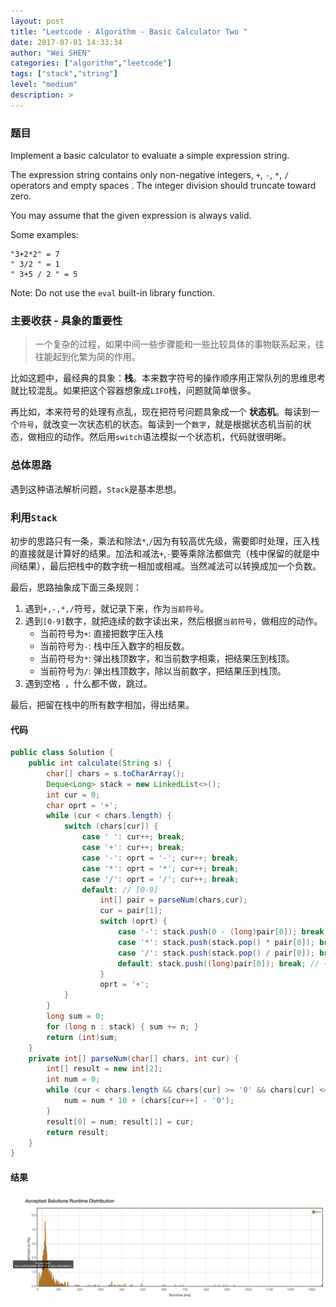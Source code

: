 ```yaml
---
layout: post
title: "Leetcode - Algorithm - Basic Calculator Two "
date: 2017-07-01 14:33:34
author: "Wei SHEN"
categories: ["algorithm","leetcode"]
tags: ["stack","string"]
level: "medium"
description: >
---
```


### 题目
Implement a basic calculator to evaluate a simple expression string.

The expression string contains only non-negative integers, `+`, `-`, `*`, `/` operators and empty spaces . The integer division should truncate toward zero.

You may assume that the given expression is always valid.

Some examples:
```
"3+2*2" = 7
" 3/2 " = 1
" 3+5 / 2 " = 5
```

Note: Do not use the `eval` built-in library function.

### 主要收获 - 具象的重要性
> 一个复杂的过程，如果中间一些步骤能和一些比较具体的事物联系起来，往往能起到化繁为简的作用。

比如这题中，最经典的具象：**栈**。本来数字符号的操作顺序用正常队列的思维思考就比较混乱。如果把这个容器想象成`LIFO`栈，问题就简单很多。

再比如，本来符号的处理有点乱，现在把符号问题具象成一个 **状态机**。每读到一个`符号`，就改变一次状态机的状态。每读到一个`数字`，就是根据状态机当前的状态，做相应的动作。然后用`switch`语法模拟一个状态机，代码就很明晰。


### 总体思路
遇到这种语法解析问题，`Stack`是基本思想。

### 利用`Stack`
初步的思路只有一条，乘法和除法`*`,`/`因为有较高优先级，需要即时处理，压入栈的直接就是计算好的结果。加法和减法`+`,`-`要等乘除法都做完（栈中保留的就是中间结果），最后把栈中的数字统一相加或相减。当然减法可以转换成加一个负数。

最后，思路抽象成下面三条规则：
1. 遇到`+,-,*,/`符号，就记录下来，作为`当前符号`。
2. 遇到`[0-9]`数字，就把连续的数字读出来，然后根据`当前符号`，做相应的动作。
    * 当前符号为`+`: 直接把数字压入栈
    * 当前符号为`-`: 栈中压入数字的相反数。
    * 当前符号为`*`: 弹出栈顶数字，和当前数字相乘，把结果压到栈顶。
    * 当前符号为`/`: 弹出栈顶数字，除以当前数字，把结果压到栈顶。
3. 遇到空格` `，什么都不做，跳过。

最后，把留在栈中的所有数字相加，得出结果。

#### 代码
```java
public class Solution {
    public int calculate(String s) {
        char[] chars = s.toCharArray();
        Deque<Long> stack = new LinkedList<>();
        int cur = 0;
        char oprt = '+';
        while (cur < chars.length) {
            switch (chars[cur]) {
                case ' ': cur++; break;
                case '+': cur++; break;
                case '-': oprt = '-'; cur++; break;
                case '*': oprt = '*'; cur++; break;
                case '/': oprt = '/'; cur++; break;
                default: // [0-9]
                    int[] pair = parseNum(chars,cur);
                    cur = pair[1];
                    switch (oprt) {
                        case '-': stack.push(0 - (long)pair[0]); break;
                        case '*': stack.push(stack.pop() * pair[0]); break;
                        case '/': stack.push(stack.pop() / pair[0]); break;
                        default: stack.push((long)pair[0]); break; // +
                    }
                    oprt = '+';
            }
        }
        long sum = 0;
        for (long n : stack) { sum += n; }
        return (int)sum;
    }
    private int[] parseNum(char[] chars, int cur) {
        int[] result = new int[2];
        int num = 0;
        while (cur < chars.length && chars[cur] >= '0' && chars[cur] <= '9') {
            num = num * 10 + (chars[cur++] - '0');
        }
        result[0] = num; result[1] = cur;
        return result;
    }
}
```

#### 结果
![basic-calculator-two-1](/images/leetcode/basic-calculator-two-1.png)
